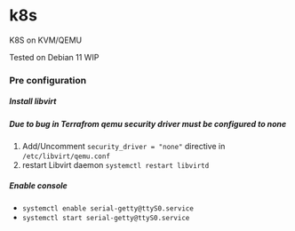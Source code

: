 # k8s

K8S on KVM/QEMU

Tested on Debian 11
WIP

### Pre configuration

##### Install libvirt

##### Due to bug in Terrafrom qemu security driver must be configured to none

1. Add/Uncomment `security_driver = "none"` directive in `/etc/libvirt/qemu.conf`
2. restart Libvirt daemon `systemctl restart libvirtd`

##### Enable console 

- `systemctl enable serial-getty@ttyS0.service`
- `systemctl start serial-getty@ttyS0.service`

